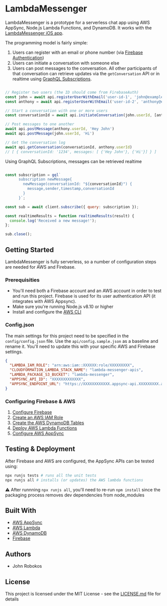 # LambdaMessenger

LambdaMessenger is a prototype for a serverless chat app using AWS AppSync, Node.js Lambda Functions, and DynamoDB. It works with the [LambdaMessenger iOS app](https://github.com/JohnRbk/lambda-messenger-ios).

The programming model is fairly simple:

1. Users can register with an email or phone number (via [Firebase Authentication](https://firebase.google.com/docs/auth/))
2. Users can initiate a conversation with someone else
3. Users can post messages to the conversation. All other participants of that conversation can retrieve updates via the `getConversation` API or in realtime using [GraphQL Subscriptions](https://docs.aws.amazon.com/appsync/latest/devguide/real-time-data.html).

```javascript

// Register two users (the ID should come from FirebaseAuth)
const john = await api.registerUserWithEmail('user-id-1', 'john@example.com', 'John');
const anthony = await api.registerUserWithEmail('user-id-2', 'anthony@example.com', 'Anthony');

// Start a conversation with one or more users
const conversationId = await api.initiateConversation(john.userId, [anthony.userId])

// Post messages to one another
await api.postMessage(anthony.userId, 'Hey John')
await api.postMessage(john.userId, 'Hi')

// Get the conversation log
await api.getConversation(conversationId, anthony.userId)
// [ { conversationId: '1234', messages: [ {'Hey John'}, {'Hi'}] } ]

```

Using GraphQL Subscriptions, messages can be retrieved realtime

```javascript

const subscription = gql`
      subscription newMessage{
        newMessage(conversationId: "${conversationId}") {
          message,sender,timestamp,conversationId
        }
      }`;

const sub = await client.subscribe({ query: subscription });

const realtimeResults = function realtimeResults(result) {
  console.log('Received a new message!');
};

sub.close();

```

## Getting Started

LambdaMessenger is fully serverless, so a number of configuration steps are needed for AWS and Firebase.

### Prerequisities

* You'll need both a Firebase account and an AWS account in order to test and run this project. Firebase is used for its user authentication API (it integrates with AWS Appsync).
* Make sure you're running Node.js v8.10 or higher
* Install and configure the [AWS CLI](https://aws.amazon.com/cli/)

### Config.json

The main settings for this project need to be specified in the `config/config.json` file. Use the `api/config.sample.json` as a baseline and rename it. You'll need to update this with your specific AWS and Firebase
 settings.

```json
{
  "LAMBDA_IAM_ROLE": "arn:aws:iam::XXXXXX:role/XXXXXXXXX",
  "CLOUDFORMATION_LAMBDA_STACK_NAME": "lambda-messenger-apis",
  "LAMBDA_PACKAGE_S3_BUCKET": "lambda-messenger",
  "APPSYNC_API_ID": "XXXXXXXXXXXXX",
  "APPSYNC_ENDPOINT_URL": "https://XXXXXXXXXXXX.appsync-api.XXXXXXXXX.amazonaws.com/graphql"
}
```

### Configuring Firebase & AWS
1. [Configure Firebase](docs/FIREBASE.md)
2. [Create an AWS IAM Role](docs/AWS-IAM.md)
3. [Create the AWS DynamoDB Tables](docs/AWS-DYNAMODB.md)
4. [Deploy AWS Lambda Functions](docs/AWS-LAMBDA.md)
5. [Configure AWS AppSync](docs/AWS-APPSYNC.md)

## Testing & Deployment

After Firebase and AWS are configured, the AppSync APIs can be tested using:

```bash
npx runjs tests # runs all the unit tests
npx runjs all # installs (or updates) the AWS lambda functions
```

⚠️ After runnning `npx runjs all`, you'll need to re-run `npm install` since the packaging process removes dev dependencies from node_modules

## Built With

* [AWS AppSync](https://docs.aws.amazon.com/appsync)
* [AWS Lambda](https://aws.amazon.com/documentation/lambda/)
* [AWS DynamoDB](https://aws.amazon.com/documentation/dynamodb/)
* [Firebase](https://firebase.google.com/)

## Authors

* John Robokos

## License

This project is licensed under the MIT License - see the [LICENSE.md](LICENSE) file for details
